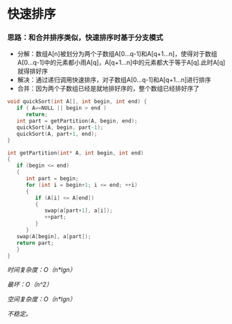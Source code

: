 # 快速排序

### 思路：和合并排序类似，快速排序时基于分支模式

* 分解：数组A\[n\]被划分为两个子数组A\[0...q-1\]和A\[q+1...n\]，使得对于数组A\[0...q-1\]中的元素都小雨A\[q\]，A\[q+1...n\]中的元素都大于等于A\[q\].此时A\[q\]就得排好序
* 解决：通过递归调用快速排序，对子数组A\[0...q-1\]和A\[q+1...n\]进行排序
* 合并：因为两个子数组已经是就地排好序的，整个数组已经排好序了

```cpp
void quickSort(int A[], int begin, int end) {
   if ( A==NULL || begin > end )
      return;
   int part = getPartition(A, begin, end);
   quickSort(A, begin, part-1);
   quickSort(A, part+1, end); 
}
```

```cpp
int getPartition(int* A, int begin, int end)
{
   if (begin <= end)
   {
      int part = begin;
      for (int i = begin+1; i <= end; ++i)
      {
         if (A[i] <= A[end])
         {
            swap(a[part+1], a[i]);
            ++part;     
         }  
      }
   swap(A[begin], a[part]);
   return part;
   }   
}
```

_时间复杂度：O（n\*lgn）_

_最坏：O（n^2）_

_空间复杂度：O（n\*lgn）_

_不稳定。_

